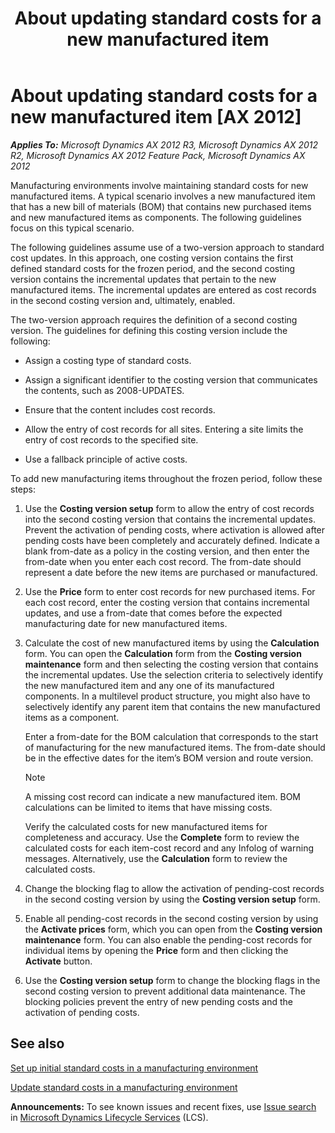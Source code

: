 ﻿---
title: About updating standard costs for a new manufactured item
TOCTitle: About updating standard costs for a new manufactured item
ms:assetid: 60902a19-39a3-4568-973e-1aeaf2f80939
ms:mtpsurl: https://technet.microsoft.com/en-us/library/Gg231515(v=AX.60)
ms:contentKeyID: 36057629
ms.date: 04/18/2014
mtps_version: v=AX.60
---

# About updating standard costs for a new manufactured item [AX 2012]


_**Applies To:** Microsoft Dynamics AX 2012 R3, Microsoft Dynamics AX 2012 R2, Microsoft Dynamics AX 2012 Feature Pack, Microsoft Dynamics AX 2012_

Manufacturing environments involve maintaining standard costs for new manufactured items. A typical scenario involves a new manufactured item that has a new bill of materials (BOM) that contains new purchased items and new manufactured items as components. The following guidelines focus on this typical scenario.

The following guidelines assume use of a two-version approach to standard cost updates. In this approach, one costing version contains the first defined standard costs for the frozen period, and the second costing version contains the incremental updates that pertain to the new manufactured items. The incremental updates are entered as cost records in the second costing version and, ultimately, enabled.

The two-version approach requires the definition of a second costing version. The guidelines for defining this costing version include the following:

  - Assign a costing type of standard costs.

  - Assign a significant identifier to the costing version that communicates the contents, such as 2008-UPDATES.

  - Ensure that the content includes cost records.

  - Allow the entry of cost records for all sites. Entering a site limits the entry of cost records to the specified site.

  - Use a fallback principle of active costs.

To add new manufacturing items throughout the frozen period, follow these steps:

1.  Use the **Costing version setup** form to allow the entry of cost records into the second costing version that contains the incremental updates. Prevent the activation of pending costs, where activation is allowed after pending costs have been completely and accurately defined. Indicate a blank from-date as a policy in the costing version, and then enter the from-date when you enter each cost record. The from-date should represent a date before the new items are purchased or manufactured.

2.  Use the **Price** form to enter cost records for new purchased items. For each cost record, enter the costing version that contains incremental updates, and use a from-date that comes before the expected manufacturing date for new manufactured items.

3.  Calculate the cost of new manufactured items by using the **Calculation** form. You can open the **Calculation** form from the **Costing version maintenance** form and then selecting the costing version that contains the incremental updates. Use the selection criteria to selectively identify the new manufactured item and any one of its manufactured components. In a multilevel product structure, you might also have to selectively identify any parent item that contains the new manufactured items as a component.
    
    Enter a from-date for the BOM calculation that corresponds to the start of manufacturing for the new manufactured items. The from-date should be in the effective dates for the item’s BOM version and route version.
    

    > [!NOTE]
    > <P>A missing cost record can indicate a new manufactured item. BOM calculations can be limited to items that have missing costs.</P>

    
    Verify the calculated costs for new manufactured items for completeness and accuracy. Use the **Complete** form to review the calculated costs for each item-cost record and any Infolog of warning messages. Alternatively, use the **Calculation** form to review the calculated costs.

4.  Change the blocking flag to allow the activation of pending-cost records in the second costing version by using the **Costing version setup** form.

5.  Enable all pending-cost records in the second costing version by using the **Activate prices** form, which you can open from the **Costing version maintenance** form. You can also enable the pending-cost records for individual items by opening the **Price** form and then clicking the **Activate** button.

6.  Use the **Costing version setup** form to change the blocking flags in the second costing version to prevent additional data maintenance. The blocking policies prevent the entry of new pending costs and the activation of pending costs.

## See also

[Set up initial standard costs in a manufacturing environment](set-up-initial-standard-costs-in-a-manufacturing-environment.md)

[Update standard costs in a manufacturing environment](update-standard-costs-in-a-manufacturing-environment.md)

  
**Announcements:** To see known issues and recent fixes, use [Issue search](http://go.microsoft.com/fwlink/?linkid=389258) in [Microsoft Dynamics Lifecycle Services](http://go.microsoft.com/fwlink/?linkid=306505) (LCS).

